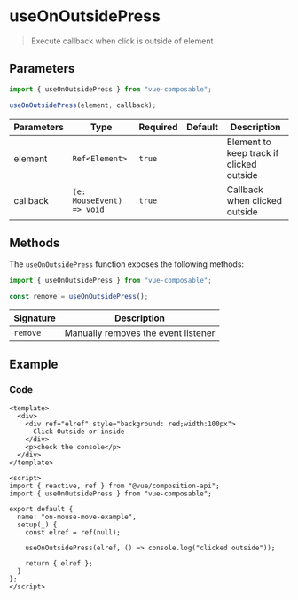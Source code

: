 # useOnOutsidePress

> Execute callback when click is outside of element

## Parameters

```js
import { useOnOutsidePress } from "vue-composable";

useOnOutsidePress(element, callback);
```

| Parameters | Type                      | Required | Default | Description                              |
| ---------- | ------------------------- | -------- | ------- | ---------------------------------------- |
| element    | `Ref<Element>`            | `true`   |         | Element to keep track if clicked outside |
| callback   | `(e: MouseEvent) => void` | `true`   |         | Callback when clicked outside            |

## Methods

The `useOnOutsidePress` function exposes the following methods:

```js
import { useOnOutsidePress } from "vue-composable";

const remove = useOnOutsidePress();
```

| Signature | Description                         |
| --------- | ----------------------------------- |
| `remove`  | Manually removes the event listener |

## Example

<on-outside-press-example/>

### Code

```vue
<template>
  <div>
    <div ref="elref" style="background: red;width:100px">
      Click Outside or inside
    </div>
    <p>check the console</p>
  </div>
</template>

<script>
import { reactive, ref } from "@vue/composition-api";
import { useOnOutsidePress } from "vue-composable";

export default {
  name: "on-mouse-move-example",
  setup(_) {
    const elref = ref(null);

    useOnOutsidePress(elref, () => console.log("clicked outside"));

    return { elref };
  }
};
</script>
```
